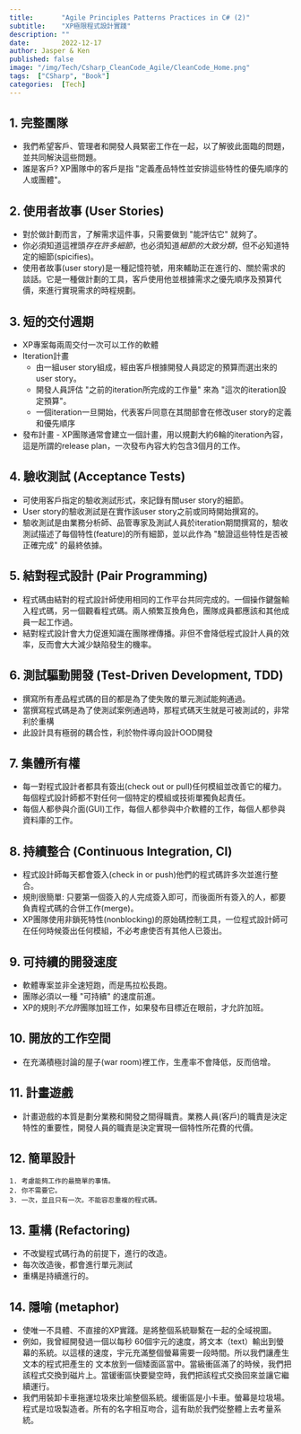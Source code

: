 ```yaml
---
title:       "Agile Principles Patterns Practices in C# (2)"
subtitle:    "XP極限程式設計實踐"
description: ""
date:        2022-12-17
author: Jasper & Ken
published: false
image: "/img/Tech/Csharp_CleanCode_Agile/CleanCode_Home.png"
tags:  ["CSharp", "Book"]
categories:  [Tech]
---
```


## 1. 完整團隊
- 我們希望客戶、管理者和開發人員緊密工作在一起，以了解彼此面臨的問題，並共同解決這些問題。
- 誰是客戶? XP團隊中的客戶是指 "定義產品特性並安排這些特性的優先順序的人或團體"。

## 2. 使用者故事 (User Stories)
- 對於做計劃而言，了解需求這件事，只需要做到 "能評估它" 就夠了。
- 你必須知道這裡頭*存在許多細節*，也必須知道*細節的大致分類*，但不必知道特定的細節(spicifies)。
- 使用者故事(user story)是一種記憶符號，用來輔助正在進行的、關於需求的談話。它是一種做計劃的工具，客戶使用他並根據需求之優先順序及預算代價，來進行實現需求的時程規劃。

## 3. 短的交付週期
- XP專案每兩周交付一次可以工作的軟體
- Iteration計畫
    * 由一組user story組成，經由客戶根據開發人員認定的預算而選出來的user story。
    * 開發人員評估 "之前的iteration所完成的工作量" 來為 "這次的iteration設定預算"。
    * 一個iteration一旦開始，代表客戶同意在其間部會在修改user story的定義和優先順序
- 發布計畫 - XP團隊通常會建立一個計畫，用以規劃大約6輪的iteration內容，這是所謂的release plan，一次發布內容大約包含3個月的工作。

## 4. 驗收測試 (Acceptance Tests)
- 可使用客戶指定的驗收測試形式，來記錄有關user story的細節。
- User story的驗收測試是在實作該user story之前或同時開始撰寫的。
- 驗收測試是由業務分析師、品管專家及測試人員於iteration期間撰寫的，驗收測試描述了每個特性(feature)的所有細節，並以此作為 "驗證這些特性是否被正確完成" 的最終依據。

## 5. 結對程式設計 (Pair Programming)
- 程式碼由結對的程式設計師使用相同的工作平台共同完成的。一個操作鍵盤輸入程式碼，另一個觀看程式碼。兩人頻繁互換角色，團隊成員都應該和其他成員一起工作過。
- 結對程式設計會大力促進知識在團隊裡傳播。非但不會降低程式設計人員的效率，反而會大大減少缺陷發生的機率。

## 6. 測試驅動開發 (Test-Driven Development, TDD)
- 撰寫所有產品程式碼的目的都是為了使失敗的單元測試能夠通過。
- 當撰寫程式碼是為了使測試案例通過時，那程式碼天生就是可被測試的，非常利於重構
- 此設計具有極弱的耦合性，利於物件導向設計OOD開發

## 7. 集體所有權
- 每一對程式設計者都具有簽出(check out or pull)任何模組並改善它的權力。每個程式設計師都不對任何一個特定的模組或技術單獨負起責任。
- 每個人都參與介面(GUI)工作，每個人都參與中介軟體的工作，每個人都參與資料庫的工作。

## 8. 持續整合 (Continuous Integration, CI)
- 程式設計師每天都會簽入(check in or push)他們的程式碼許多次並進行整合。
- 規則很簡單: 只要第一個簽入的人完成簽入即可，而後面所有簽入的人，都要負責程式碼的合併工作(merge)。
- XP團隊使用非鎖死特性(nonblocking)的原始碼控制工具，一位程式設計師可在任何時候簽出任何模組，不必考慮使否有其他人已簽出。

## 9. 可持續的開發速度
- 軟體專案並非全速短跑，而是馬拉松長跑。
- 團隊必須以一種 "可持續" 的速度前進。
- XP的規則*不允許*團隊加班工作，如果發布目標近在眼前，才允許加班。

## 10. 開放的工作空間
- 在充滿積極討論的屋子(war room)裡工作，生產率不會降低，反而倍增。

## 11. 計畫遊戲
- 計畫遊戲的本質是劃分業務和開發之間得職責。業務人員(客戶)的職責是決定特性的重要性，開發人員的職責是決定實現一個特性所花費的代價。

## 12. 簡單設計
    1. 考慮能夠工作的最簡單的事情。
    2. 你不需要它。
    3. 一次，並且只有一次。不能容忍重複的程式碼。

## 13. 重構 (Refactoring)
- 不改變程式碼行為的前提下，進行的改造。
- 每次改造後，都會進行單元測試
- 重構是持續進行的。

## 14. 隱喻 (metaphor)
- 使唯一不具體、不直接的XP實踐。是將整個系統聯繫在一起的全域視圖。
- 例如，我曾經開發過一個以每秒 60個宇元的速度，將文本（text）輸出到螢幕的系統。以這樣的速度，宇元充滿整個螢幕需要一段時間。所以我們讓產生文本的程式把產生的
文本放到一個矮面區當中。當級衝區滿了的時候，我們把該程式交換到磁片上。當锾衝區快要變空時，我們把該程式交換回來並讓它繼續運行。
 - 我們用裝卸卡車拖運垃圾來比喻整個系統。缓衝區是小卡車。螢幕是垃圾場。程式是垃圾製造者。所有的名字相互吻合，這有助於我們從整體上去考量系統。
